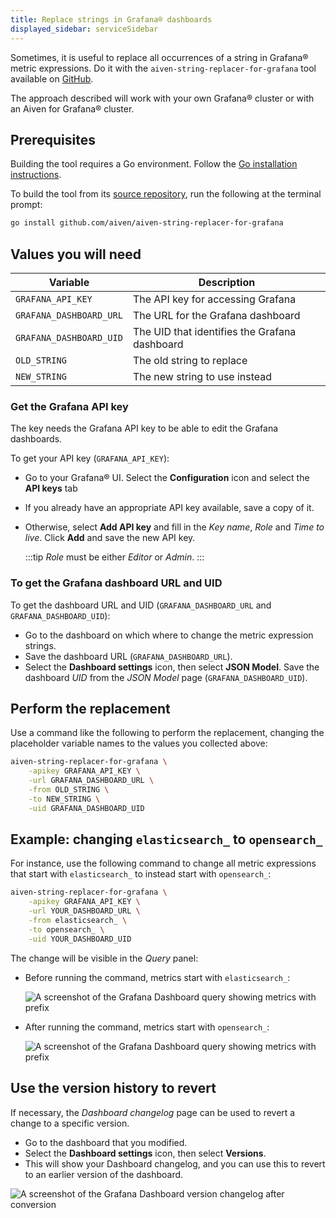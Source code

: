 ```yaml
---
title: Replace strings in Grafana® dashboards
displayed_sidebar: serviceSidebar
---
```


Sometimes, it is useful to replace all occurrences of a string in Grafana® metric expressions.
Do it with the `aiven-string-replacer-for-grafana` tool available on
[GitHub](https://github.com/aiven/aiven-string-replacer-for-grafana).

The approach described will work with your own Grafana® cluster or with
an Aiven for Grafana® cluster.

## Prerequisites

Building the tool requires a Go environment. Follow the [Go installation
instructions](https://go.dev/dl/).

To build the tool from its [source
repository](https://github.com/aiven/aiven-string-replacer-for-grafana),
run the following at the terminal prompt:

```bash
go install github.com/aiven/aiven-string-replacer-for-grafana
```

## Values you will need

|        Variable         |                  Description                  |
|-------------------------|-----------------------------------------------|
| `GRAFANA_API_KEY`       | The API key for accessing Grafana             |
| `GRAFANA_DASHBOARD_URL` | The URL for the Grafana dashboard             |
| `GRAFANA_DASHBOARD_UID` | The UID that identifies the Grafana dashboard |
| `OLD_STRING`            | The old string to replace                     |
| `NEW_STRING`            | The new string to use instead                 |

### Get the Grafana API key

The key needs the Grafana API key to be able to edit the Grafana
dashboards.

To get your API key (`GRAFANA_API_KEY`):

-   Go to your Grafana® UI. Select the **Configuration** icon and
    select the **API keys** tab

-   If you already have an appropriate API key available, save a copy of
    it.

-   Otherwise, select **Add API key** and fill in the *Key name*, *Role*
    and *Time to live*. Click **Add** and save the new API key.

    :::tip
    *Role* must be either *Editor* or *Admin*.
    :::

### To get the Grafana dashboard URL and UID

To get the dashboard URL and UID (`GRAFANA_DASHBOARD_URL` and
`GRAFANA_DASHBOARD_UID`):

-   Go to the dashboard on which where to change the metric expression
    strings.
-   Save the dashboard URL (`GRAFANA_DASHBOARD_URL`).
-   Select the **Dashboard settings** icon, then select **JSON Model**.
    Save the dashboard *UID* from the *JSON Model* page
    (`GRAFANA_DASHBOARD_UID`).

## Perform the replacement

Use a command like the following to perform the replacement, changing
the placeholder variable names to the values you collected above:

```bash
aiven-string-replacer-for-grafana \
    -apikey GRAFANA_API_KEY \
    -url GRAFANA_DASHBOARD_URL \
    -from OLD_STRING \
    -to NEW_STRING \
    -uid GRAFANA_DASHBOARD_UID
```

## Example: changing `elasticsearch_` to `opensearch_`

For instance, use the following command to change all metric expressions
that start with `elasticsearch_` to instead start with `opensearch_`:

```bash
aiven-string-replacer-for-grafana \
    -apikey GRAFANA_API_KEY \
    -url YOUR_DASHBOARD_URL \
    -from elasticsearch_ \
    -to opensearch_ \
    -uid YOUR_DASHBOARD_UID
```

The change will be visible in the *Query* panel:

-   Before running the command, metrics start with `elasticsearch_`:

    ![A screenshot of the Grafana Dashboard query showing metrics with prefix](/images/content/products/grafana/query-with-elasticsearch-prefix.png)

-   After running the command, metrics start with `opensearch_`:

    ![A screenshot of the Grafana Dashboard query showing metrics with prefix](/images/content/products/grafana/query-with-opensearch-prefix.png)

## Use the version history to revert

If necessary, the *Dashboard changelog* page can be used to revert a
change to a specific version.

-   Go to the dashboard that you modified.
-   Select the **Dashboard settings** icon, then select **Versions**.
-   This will show your Dashboard changelog, and you can use this to
    revert to an earlier version of the dashboard.

![A screenshot of the Grafana Dashboard version changelog after conversion](/images/content/products/grafana/grafana-version-changelog.png)
